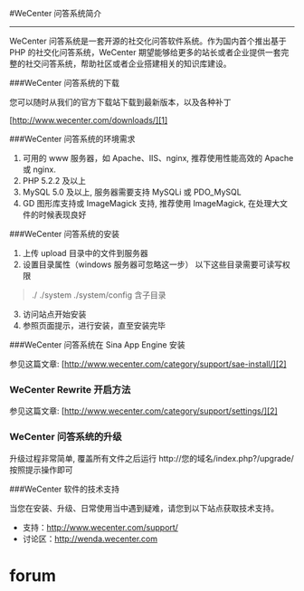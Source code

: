 #WeCenter 问答系统简介---WeCenter 问答系统是一套开源的社交化问答软件系统。作为国内首个推出基于 PHP 的社交化问答系统，WeCenter 期望能够给更多的站长或者企业提供一套完整的社交问答系统，帮助社区或者企业搭建相关的知识库建设。###WeCenter 问答系统的下载您可以随时从我们的官方下载站下载到最新版本，以及各种补丁[http://www.wecenter.com/downloads/][1]###WeCenter 问答系统的环境需求 1. 可用的 www 服务器，如 Apache、IIS、nginx, 推荐使用性能高效的 Apache 或 nginx. 2. PHP 5.2.2 及以上 3. MySQL 5.0 及以上, 服务器需要支持 MySQLi 或 PDO_MySQL 4. GD 图形库支持或 ImageMagick 支持, 推荐使用 ImageMagick, 在处理大文件的时候表现良好###WeCenter 问答系统的安装 1. 上传 upload 目录中的文件到服务器 2. 设置目录属性（windows 服务器可忽略这一步）以下这些目录需要可读写权限> ././system./system/config 含子目录 3. 访问站点开始安装 4. 参照页面提示，进行安装，直至安装完毕###WeCenter 问答系统在 Sina App Engine 安装参见这篇文章: [http://www.wecenter.com/category/support/sae-install/][2]### WeCenter Rewrite 开启方法参见这篇文章: [http://www.wecenter.com/category/support/settings/][2]### WeCenter 问答系统的升级升级过程非常简单, 覆盖所有文件之后运行 http://您的域名/index.php?/upgrade/ 按照提示操作即可###WeCenter 软件的技术支持当您在安装、升级、日常使用当中遇到疑难，请您到以下站点获取技术支持。 - 支持：http://www.wecenter.com/support/ - 讨论区：http://wenda.wecenter.com[1]: http://www.wecenter.com/downloads/[2]: http://www.wecenter.com/category/support/sae-install/# forum
